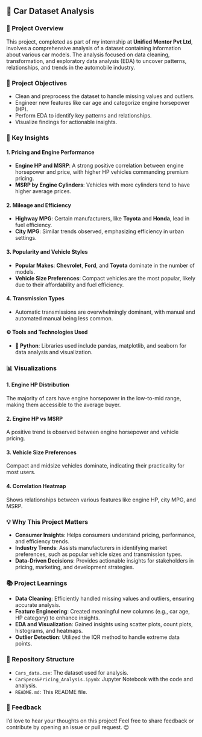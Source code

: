 ## 🚗 Car Dataset Analysis  

### 📜 Project Overview  
This project, completed as part of my internship at **Unified Mentor Pvt Ltd**, involves a comprehensive analysis of a dataset containing information about various car models. The analysis focused on data cleaning, transformation, and exploratory data analysis (EDA) to uncover patterns, relationships, and trends in the automobile industry.  

### 🎯 Project Objectives  
- Clean and preprocess the dataset to handle missing values and outliers.  
- Engineer new features like car age and categorize engine horsepower (HP).  
- Perform EDA to identify key patterns and relationships.  
- Visualize findings for actionable insights.  

### 🔑 Key Insights  

#### 1. Pricing and Engine Performance  
- **Engine HP and MSRP**: A strong positive correlation between engine horsepower and price, with higher HP vehicles commanding premium pricing.  
- **MSRP by Engine Cylinders**: Vehicles with more cylinders tend to have higher average prices.  

#### 2. Mileage and Efficiency  
- **Highway MPG**: Certain manufacturers, like **Toyota** and **Honda**, lead in fuel efficiency.  
- **City MPG**: Similar trends observed, emphasizing efficiency in urban settings.  

#### 3. Popularity and Vehicle Styles  
- **Popular Makes**: **Chevrolet**, **Ford**, and **Toyota** dominate in the number of models.  
- **Vehicle Size Preferences**: Compact vehicles are the most popular, likely due to their affordability and fuel efficiency.  

#### 4. Transmission Types  
- Automatic transmissions are overwhelmingly dominant, with manual and automated manual being less common.  

#### ⚙️ Tools and Technologies Used  
- **🐍 Python**: Libraries used include pandas, matplotlib, and seaborn for data analysis and visualization.  

### 📊 Visualizations  

#### 1. Engine HP Distribution  
The majority of cars have engine horsepower in the low-to-mid range, making them accessible to the average buyer.  

#### 2. Engine HP vs MSRP  
A positive trend is observed between engine horsepower and vehicle pricing.  

#### 3. Vehicle Size Preferences  
Compact and midsize vehicles dominate, indicating their practicality for most users.  

#### 4. Correlation Heatmap  
Shows relationships between various features like engine HP, city MPG, and MSRP.  

### 💡 Why This Project Matters  
- **Consumer Insights**: Helps consumers understand pricing, performance, and efficiency trends.  
- **Industry Trends**: Assists manufacturers in identifying market preferences, such as popular vehicle sizes and transmission types.  
- **Data-Driven Decisions**: Provides actionable insights for stakeholders in pricing, marketing, and development strategies.  

### 📚 Project Learnings  
- **Data Cleaning**: Efficiently handled missing values and outliers, ensuring accurate analysis.  
- **Feature Engineering**: Created meaningful new columns (e.g., car age, HP category) to enhance insights.  
- **EDA and Visualization**: Gained insights using scatter plots, count plots, histograms, and heatmaps.  
- **Outlier Detection**: Utilized the IQR method to handle extreme data points.  

### 📂 Repository Structure  
- `Cars_data.csv`: The dataset used for analysis.  
- `CarSpecs&Pricing_Analysis.ipynb`: Jupyter Notebook with the code and analysis.  
- `README.md`: This README file.  

### 💬 Feedback  
I’d love to hear your thoughts on this project! Feel free to share feedback or contribute by opening an issue or pull request.   😊
